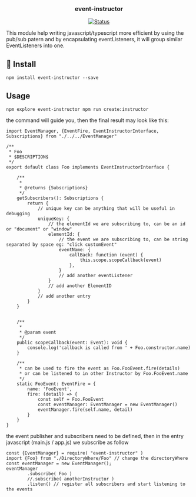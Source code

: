<p align="center">

<h3 align="center">event-instructor</h3>

<div align="center">

[![Status](https://img.shields.io/badge/status-active-success.svg)]()

</div>

This module help writing javascript/typescript more efficient by using the pub/sub patern and by encapsulating eventListeners, it will group similar EventListeners into one. 


## 🏁 Install <a name = "install"></a>

```
npm install event-instructor --save
```

## Usage
```
npm explore event-instructor npm run create:instructor
```

the command will guide you, then the final result may look like this:
```
import EventManager, {EventFire, EventInstructorInterface, Subscriptions} from "./../../EventManager"

/**
 * Foo
 * $DESCRIPTION$
 */
export default class Foo implements EventInstructorInterface {

    /**
     *
     * @returns {Subscriptions}
     */
    getSubscribers(): Subscriptions {
        return {
            // unique key can be anything that will be useful in debugging
            uniqueKey: {
                // the elementId we are subscribing to, can be an id or "document" or "window"
                elementId: {
                    // the event we are subscribing to, can be string separated by space eg: "click customEvent"
                    eventName: {
                        callBack: function (event) {
                            this.scope.scopeCallback(event)
                        },
                    }
                    // add another eventListener
                }
                // add another ElementID
            }
            // add another entry
        }
    }


    /**
     *
     * @param event
     */
    public scopeCallback(event: Event): void {
        console.log('callback is called from ' + Foo.constructor.name)
    }

    /**
     * can be used to fire the event as Foo.FooEvent.fire(details)
     * or can be listened to in other Instructor by Foo.FooEvent.name
     */
    static FooEvent: EventFire = {
        name: 'FooEvent',
        fire: (detail) => {
            const self = Foo.FooEvent
            const eventManager: EventManager = new EventManager()
            eventManager.fire(self.name, detail)
        }
    }
}
```
the event publisher and subscribers need to be defined, then in the entry javascript (main.js / app.js) we subscribe as follow

```
const {EventManager} = require( "event-instructor" )
import {Foo} from "./DirectoryWhere/Foo" // change the directoryWhere
const eventManager = new EventManager();
eventManager
        .subscribe( Foo )
        //.subscribe( anotherInstructor )
        .listen() // register all subscribers and start listening to the events

```


